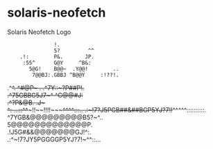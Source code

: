 # solaris-neofetch
Solaris Neofetch Logo


                   !.                             
                   5?         ^^                  
        .!:        P&.       JP.                  
         :55^      G@Y     ^B&:                   
           5@G!    B@@~  .Y@@!        ..          
            7@@BJ:.GBBJ ^B@@Y     :!??!.          
  .^~~^.     ^#@P~ .    .^7Y::~?P##P!.            
   .^75GBBG5J7~^            ^G@@#J:               
       .^?P&@B.              .J~                  
            ^:    ...::^^~~~!!~~!!!!~~~~~^^^^:::..
      .:~!7?J5PGB##&##BGP5YJ?7!!~~^^^^^::::::::::.
 ^7YGB&@@@@@@@@@B5?~^..                           
5@@@@@@@@@@@@@P.                                  
.!J5G#&&@@@@@@@GJ!^:.                             
     .:^~!7?JY5PGGGGP5YJ?7!~^^::...               

